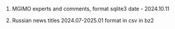 1. MGIMO experts and comments, 
format sqlite3
date - 2024.10.11


2. Russian news titles 2024.07-2025.01
format in csv in bz2


